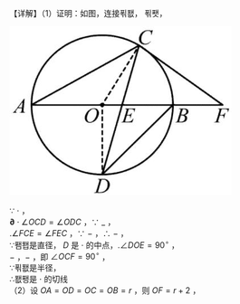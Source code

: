 【详解】（1）证明：如图，连接푂퐶， 푂퐷，

![](<../../qs_image_DB/专题3-6__圆的综合（27类题型）（解析版）/fd141fe7b9ba8c9bd64770be4a6bee673de0e8e4b81b955ae4f2419d64743b1c.jpg>)

∵ $\cdot$ ，  
$\mathbf { \partial } \cdot \angle O C D = \angle O D C$ ，∵ $\_$ ，  
$. \angle F C E = \angle F E C$ ，∵ $-$ ，∴ $-$ ，  
∵퐴퐵是直径， $D$ 是 $\cdot$ 的中点，$. \angle D O E = 9 0 ^ { \circ }$ ，  
$-$ ，$-$ ，即 $\angle O C F = 9 0 ^ { \circ }$ ，  
∵푂퐶是半径，  
∴퐶퐹是 $\cdot$ 的切线  
（2）设 $O A = O D = O C = O B = r$ ，则 $O F = r + 2$ ，  
